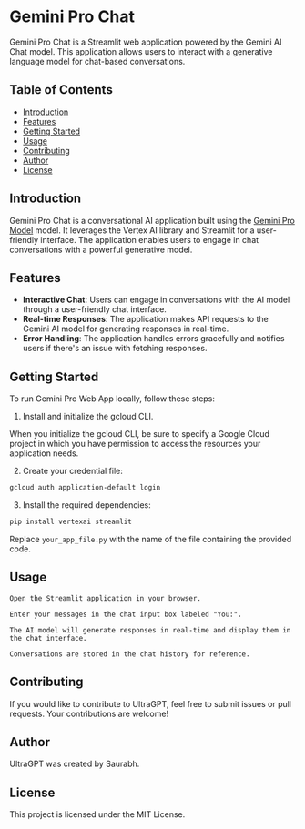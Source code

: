 # Gemini Pro Chat

Gemini Pro Chat is a Streamlit web application powered by the Gemini AI Chat model. This application allows users to interact with a generative language model for chat-based conversations.

## Table of Contents

- [Introduction](#introduction)
- [Features](#features)
- [Getting Started](#getting-started)
- [Usage](#usage)
- [Contributing](#contributing)
- [Author](#author)
- [License](#license)

## Introduction

Gemini Pro Chat is a conversational AI application built using the [Gemini Pro Model](https://deepmind.google/technologies/gemini/) model. It leverages the Vertex AI library and Streamlit for a user-friendly interface. The application enables users to engage in chat conversations with a powerful generative model.

## Features

- **Interactive Chat**: Users can engage in conversations with the AI model through a user-friendly chat interface.
- **Real-time Responses**: The application makes API requests to the Gemini AI model for generating responses in real-time.
- **Error Handling**: The application handles errors gracefully and notifies users if there's an issue with fetching responses.

## Getting Started

To run Gemini Pro Web App locally, follow these steps:

1. Install and initialize the gcloud CLI.

When you initialize the gcloud CLI, be sure to specify a Google Cloud project in which you have permission to access the resources your application needs.

2. Create your credential file:

```bash
gcloud auth application-default login
```

3. Install the required dependencies:

```bash
pip install vertexai streamlit
```
Replace ```your_app_file.py``` with the name of the file containing the provided code.
## Usage

    Open the Streamlit application in your browser.

    Enter your messages in the chat input box labeled "You:".

    The AI model will generate responses in real-time and display them in the chat interface.

    Conversations are stored in the chat history for reference.

## Contributing

If you would like to contribute to UltraGPT, feel free to submit issues or pull requests. Your contributions are welcome!
## Author

UltraGPT was created by Saurabh.
## License

This project is licensed under the MIT License.

